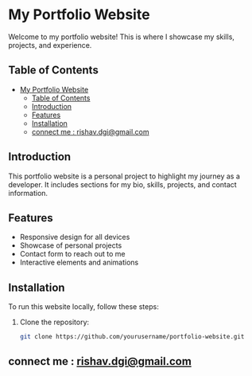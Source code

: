 # My Portfolio Website

Welcome to my portfolio website! This is where I showcase my skills, projects, and experience.

## Table of Contents
- [My Portfolio Website](#my-portfolio-website)
  - [Table of Contents](#table-of-contents)
  - [Introduction](#introduction)
  - [Features](#features)
  - [Installation](#installation)
  - [connect me : rishav.dgi@gmail.com](#connect-me--rishavdgigmailcom)

## Introduction
This portfolio website is a personal project to highlight my journey as a developer. It includes sections for my bio, skills, projects, and contact information.

## Features
- Responsive design for all devices
- Showcase of personal projects
- Contact form to reach out to me
- Interactive elements and animations

## Installation
To run this website locally, follow these steps:

1. Clone the repository:
   ```sh
   git clone https://github.com/yourusername/portfolio-website.git


## connect me : rishav.dgi@gmail.com